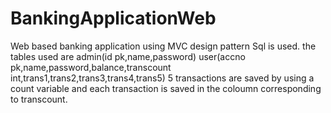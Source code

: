 # BankingApplicationWeb
Web based banking application using MVC design pattern
Sql is used.
the tables used are admin(id pk,name,password)
user(accno pk,name,password,balance,transcount int,trans1,trans2,trans3,trans4,trans5)
5 transactions are saved by using a count variable and each transaction is saved in the coloumn corresponding to transcount.

